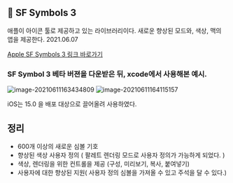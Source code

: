## 🎁 SF Symbols 3

애플이 아이콘 툴로 제공하고 있는 라이브러리이다. 새로운 향상된 모드와, 색상, 맥의 앱을 제공한다. 2021.06.07





[Apple SF Symbols 3 링크 바로가기](https://developer.apple.com/sf-symbols/)





### SF Symbol 3 베타 버젼을 다운받은 뒤, xcode에서 사용해본 예시.



<img src="/Users/meng/Library/Application Support/typora-user-images/image-20210611163434809.png" alt="image-20210611163434809"  />



<img src="/Users/meng/Library/Application Support/typora-user-images/image-20210611164115157.png" alt="image-20210611164115157"  />



iOS는 15.0 을 배포 대상으로 끌어올려 사용하였다. 







## 정리

- 600개 이상의 새로운 심볼 기호
- 향상된 색상 사용자 정의 ( 팔레트 렌더링 모드로 사용자 정의가 가능하게 되었다. )
- 색상, 렌더링을 위한 컨트롤을 제공 (구성, 미리보기, 복사, 붙여넣기)
- 사용자에 대한 향상된 지원( 사용자 정의 심볼을 가져올 수 있고 주석을 달 수 있다.)

